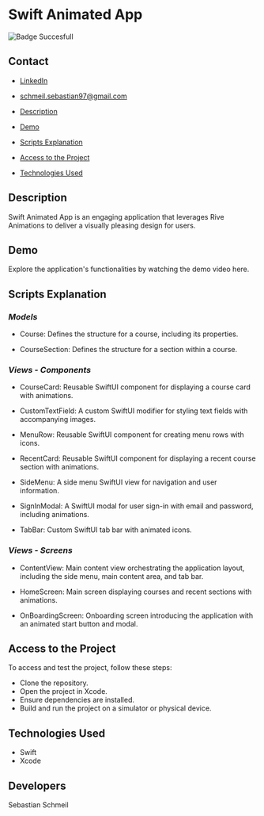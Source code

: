 # **Swift Animated App**

![Badge Succesfull](https://img.shields.io/badge/STATUS-FINALIZED-green)

## Contact
- [LinkedIn](https://www.linkedin.com/in/sebastian-schmeil/)

- schmeil.sebastian97@gmail.com

- [Description](#description)
- [Demo](#demo)
- [Scripts Explanation](#scripts-explanation)
- [Access to the Project](#access-to-the-project)
- [Technologies Used](#technologies-used) 

## Description
Swift Animated App is an engaging application that leverages Rive Animations to deliver a visually pleasing design for users.

## Demo
Explore the application's functionalities by watching the demo video here.

## Scripts Explanation
### ***Models***
* Course: Defines the structure for a course, including its properties.
  
* CourseSection: Defines the structure for a section within a course.

### ***Views - Components***
* CourseCard: Reusable SwiftUI component for displaying a course card with animations.

* CustomTextField: A custom SwiftUI modifier for styling text fields with accompanying images.

* MenuRow: Reusable SwiftUI component for creating menu rows with icons.

* RecentCard: Reusable SwiftUI component for displaying a recent course section with animations.

* SideMenu: A side menu SwiftUI view for navigation and user information.

* SignInModal: A SwiftUI modal for user sign-in with email and password, including animations.

* TabBar: Custom SwiftUI tab bar with animated icons.

### ***Views - Screens***

* ContentView: Main content view orchestrating the application layout, including the side menu, main content area, and tab bar.
  
* HomeScreen: Main screen displaying courses and recent sections with animations.

* OnBoardingScreen: Onboarding screen introducing the application with an animated start button and modal.

## Access to the Project

To access and test the project, follow these steps:

* Clone the repository.
* Open the project in Xcode.
* Ensure dependencies are installed.
* Build and run the project on a simulator or physical device.

## Technologies Used
+ Swift
+ Xcode

## Developers
Sebastian Schmeil
